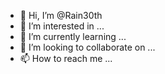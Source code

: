 - 👋 Hi, I’m @Rain30th
- 👀 I’m interested in ...
- 🌱 I’m currently learning ...
- 💞️ I’m looking to collaborate on ...
- 📫 How to reach me ...

<!---
Rain30th/Rain30th is a ✨ special ✨ repository because its `README.md` (this file) appears on your GitHub profile.
You can click the Preview link to take a look at your changes.
--->
